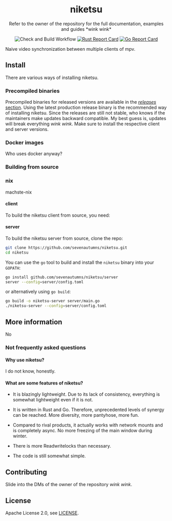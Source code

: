 <h1 align="center" style="border-bottom: none;">
 niketsu
</h1>

<p align="center">Refer to the owner of the repository for the full documentation, examples and guides *wink wink*</p>

<div align="center">

![[Check and Build Workflow](https://github.com/sevenautumns/niketsu/actions/workflows/nix.yml/badge.svg)](https://github.com/sevenautumns/niketsu/actions/workflows/nix.yml/badge.svg)
[![Rust Report Card](https://rust-reportcard.xuri.me/badge/github.com/sevenautumns/niketsu)](https://rust-reportcard.xuri.me/report/github.com/sevenautumns/niketsu)
[![Go Report Card](https://goreportcard.com/badge/github.com/sevenautumns/niketsu)](https://goreportcard.com/report/github.com/sevenautumns/niketsu)

</div>

Naive video synchronization between multiple clients of mpv.

## Install

There are various ways of installing niketsu.

### Precompiled binaries

Precompiled binaries for released versions are available in the [*releases* section](https://github.com/sevenautumns/niketsu/releases). Using the latest production release binary is the recommended way of installing niketsu. Since the releases are still not stable, who knows if the maintainers make updates backward compatible. My best guess is, updates will break everything *wink wink*.
Make sure to install the respective client and server versions.

### Docker images

Who uses docker anyway?

### Building from source


### nix

machste-nix

#### client

To build the niketsu client from source, you need:

#### server

To build the niketsu server from source, clone the repo:

```bash
git clone https://github.com/sevenautumns/niketsu.git
cd niketsu
```

You can use the `go` tool to build and install the `niketsu` binary into your `GOPATH`:

```bash
go install github.com/sevenautumns/niketsu/server
server --config=server/config.toml
```

or alternatively using `go build`:

```bash
go build -o niketsu-server server/main.go
./niketsu-server --config=server/config.toml
```

## More information

No

### Not frequently asked questions

#### Why use niketsu?

I do not know, honestly.

#### What are some features of niketsu?

* It is blazingly lightweight. Due to its lack of consistency, everything is somewhat lightweight even if it is not.
* It is written in Rust and Go. Therefore, unprecedented levels of synergy can be reached. More diversity, more pantyhose, more fun.

* Compared to rival products, it actually works with network mounts and is completely async. No more freezing of the main window during winter.
* There is more Readwritelocks than necessary.
* The code is still somewhat simple.

##### 

## Contributing

Slide into the DMs of the owner of the repository *wink wink*.


## License

Apache License 2.0, see [LICENSE](https://github.com/sevenautumns/niketsu/blob/main/LICENSE-APACHE).

